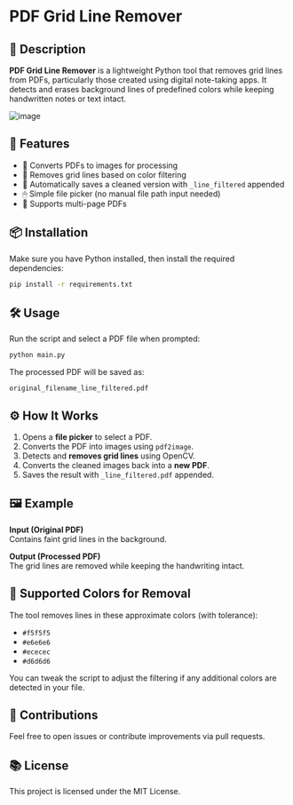 # PDF Grid Line Remover

## 🌟 Description

**PDF Grid Line Remover** is a lightweight Python tool that removes grid lines from PDFs, particularly those created using digital note-taking apps. It detects and erases background lines of predefined colors while keeping handwritten notes or text intact.

![image](https://github.com/user-attachments/assets/17b098b7-ea93-475b-9273-01ff136f61a3)

## 🚀 Features

- 🌟 Converts PDFs to images for processing
- 🎨 Removes grid lines based on color filtering
- 📂 Automatically saves a cleaned version with `_line_filtered` appended
- 🖱 Simple file picker (no manual file path input needed)
- 📑 Supports multi-page PDFs

## 📦 Installation

Make sure you have Python installed, then install the required dependencies:

```bash
pip install -r requirements.txt
```

## 🛠️ Usage

Run the script and select a PDF file when prompted:

```bash
python main.py
```

The processed PDF will be saved as:

```
original_filename_line_filtered.pdf
```

## ⚙️ How It Works

1. Opens a **file picker** to select a PDF.
2. Converts the PDF into images using `pdf2image`.
3. Detects and **removes grid lines** using OpenCV.
4. Converts the cleaned images back into a **new PDF**.
5. Saves the result with `_line_filtered.pdf` appended.

## 🖼️ Example

**Input (Original PDF)**  
Contains faint grid lines in the background.

**Output (Processed PDF)**  
The grid lines are removed while keeping the handwriting intact.

## 📝 Supported Colors for Removal

The tool removes lines in these approximate colors (with tolerance):

- `#f5f5f5`
- `#e6e6e6`
- `#ececec`
- `#d6d6d6`

You can tweak the script to adjust the filtering if any additional colors are detected in your file.

## 🤝 Contributions

Feel free to open issues or contribute improvements via pull requests.

## 📚 License

This project is licensed under the MIT License.
